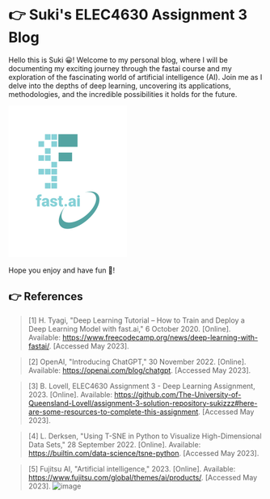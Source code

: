 # 👉 Suki's ELEC4630 Assignment 3 Blog

Hello this is Suki 😀! Welcome to my personal blog, where I will be documenting my exciting journey through the fastai course and my exploration of the fascinating world of artificial intelligence (AI). Join me as I delve into the depths of deep learning, uncovering its applications, methodologies, and the incredible possibilities it holds for the future. 

![Image of fast.ai logo](/images/logo.png)

Hope you enjoy and have fun 🥳!

## 	👉 References

>[1] 	H. Tyagi, "Deep Learning Tutorial – How to Train and Deploy a Deep Learning Model with fast.ai," 6 October 2020. [Online]. Available: https://www.freecodecamp.org/news/deep-learning-with-fastai/. [Accessed May 2023].

>[2] 	OpenAI, "Introducing ChatGPT," 30 November 2022. [Online]. Available: https://openai.com/blog/chatgpt. [Accessed May 2023].


>[3] 	B. Lovell, ELEC4630 Assignment 3 - Deep Learning Assignment, 2023. [Online]. Available: https://github.com/The-University-of-Queensland-Lovell/assignment-3-solution-repository-sukizzz#here-are-some-resources-to-complete-this-assignment. [Accessed May 2023].


>[4] 	L. Derksen, "Using T-SNE in Python to Visualize High-Dimensional Data Sets," 28 September 2022. [Online]. Available: https://builtin.com/data-science/tsne-python. [Accessed May 2023].


>[5] 	Fujitsu AI, "Artificial intelligence," 2023. [Online]. Available: https://www.fujitsu.com/global/themes/ai/products/. [Accessed May 2023].
![image](https://github.com/sukizzz/sukizzz.github.io/assets/109938552/9cf477ee-3f80-4d97-9a2d-be025d6c68a9)

